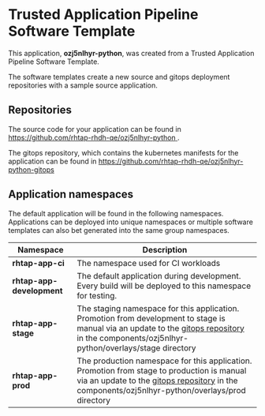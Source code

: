 # Trusted Application Pipeline Software Template

This application, **ozj5nlhyr-python**, was created from a Trusted Application Pipeline Software Template.

The software templates create a new source and gitops deployment repositories with a sample source application. 

## Repositories

The source code for your application can be found in [https://github.com/rhtap-rhdh-qe/ozj5nlhyr-python ](https://github.com/rhtap-rhdh-qe/ozj5nlhyr-python ).
 
The gitops repository, which contains the kubernetes manifests for the application can be found in 
[https://github.com/rhtap-rhdh-qe/ozj5nlhyr-python-gitops ](https://github.com/rhtap-rhdh-qe/ozj5nlhyr-python-gitops ) 

## Application namespaces 

The default application will be found in the following namespaces. Applications can be deployed into unique namespaces or multiple software templates can also bet generated into the same group namespaces.  

|  Namespace   |  Description   |  
| -------- | -------- |
| **rhtap-app-ci** | The namespace used for CI workloads |
| **rhtap-app-development** | The default application during development. Every build will be deployed to this namespace for testing. |
| **rhtap-app-stage** | The staging namespace for this application. Promotion from development to stage is manual via an update to the [gitops repository](https://github.com/rhtap-rhdh-qe/ozj5nlhyr-python-gitops ) in the components/ozj5nlhyr-python/overlays/stage directory |
| **rhtap-app-prod** | The production namespace for this application. Promotion from stage to production is manual via an update to the [gitops repository](https://github.com/rhtap-rhdh-qe/ozj5nlhyr-python-gitops ) in the components/ozj5nlhyr-python/overlays/prod directory |